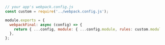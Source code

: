 ```js filename=".storybook/main.js" renderer="common" language="js"
// your app's webpack.config.js
const custom = require('../webpack.config.js');

module.exports = {
  webpackFinal: async (config) => {
    return { ...config, module: { ...config.module, rules: custom.module.rules } };
  },
};
```

